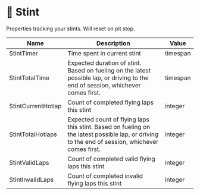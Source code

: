# 🔄 Stint

Properties tracking your stints. Will reset on pit stop.

<table data-view="cards"><thead><tr><th>Name</th><th>Description</th><th>Value</th></tr></thead><tbody><tr><td>StintTimer</td><td>Time spent in current stint</td><td>timespan</td></tr><tr><td>StintTotalTime</td><td>Expected duration of stint. Based on fueling on the latest possible lap, or driving to the end of session, whichever comes first.</td><td>timespan</td></tr><tr><td>StintCurrentHotlap</td><td>Count of completed flying laps this stint</td><td>integer</td></tr><tr><td>StintTotalHotlaps</td><td>Expected count of flying laps this stint. Based on fueling on the latest possible lap, or driving to the end of session, whichever comes first.</td><td>integer</td></tr><tr><td>StintValidLaps</td><td>Count of completed valid flying laps this stint</td><td>integer</td></tr><tr><td>StintInvalidLaps</td><td>Count of completed invalid flying laps this stint</td><td>integer</td></tr></tbody></table>
